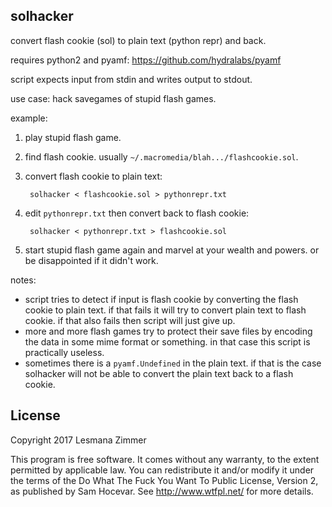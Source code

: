 solhacker
---------

convert flash cookie (sol) to plain text (python repr) and back.

requires python2 and pyamf: https://github.com/hydralabs/pyamf

script expects input from stdin and writes output to stdout.

use case: hack savegames of stupid flash games.

example:

1. play stupid flash game.
2. find flash cookie. usually `~/.macromedia/blah.../flashcookie.sol`.
3. convert flash cookie to plain text:

        solhacker < flashcookie.sol > pythonrepr.txt

4. edit `pythonrepr.txt` then convert back to flash cookie:

        solhacker < pythonrepr.txt > flashcookie.sol

5. start stupid flash game again and marvel at your wealth and powers.
or be disappointed if it didn't work.

notes:

* script tries to detect if input is flash cookie
by converting the flash cookie to plain text.
if that fails it will try to convert plain text to flash cookie.
if that also fails then script will just give up.
* more and more flash games try to protect their save files
by encoding the data in some mime format or something.
in that case this script is practically useless.
* sometimes there is a `pyamf.Undefined` in the plain text.
if that is the case solhacker will not be able to convert
the plain text back to a flash cookie.

License
-------

Copyright 2017 Lesmana Zimmer

This program is free software. It comes without any warranty, to
the extent permitted by applicable law. You can redistribute it
and/or modify it under the terms of the Do What The Fuck You Want
To Public License, Version 2, as published by Sam Hocevar. See
http://www.wtfpl.net/ for more details.

